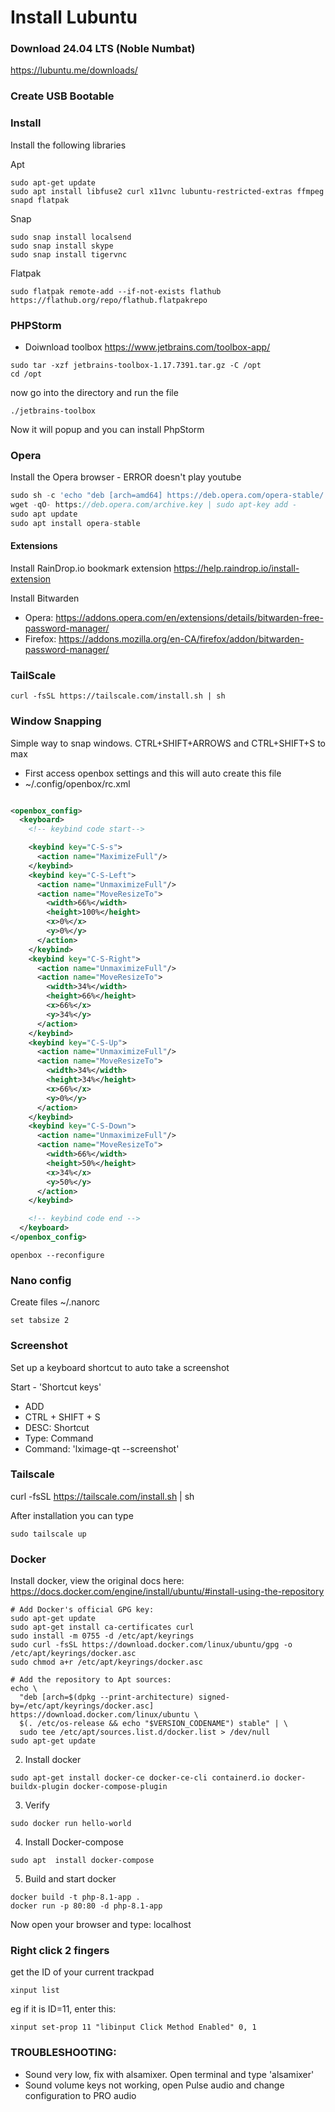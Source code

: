 # Install Lubuntu

### Download 24.04 LTS (Noble Numbat)

https://lubuntu.me/downloads/

### Create USB Bootable

### Install

Install the following libraries

Apt
```shell
sudo apt-get update
sudo apt install libfuse2 curl x11vnc lubuntu-restricted-extras ffmpeg snapd flatpak
```

Snap
```shell
sudo snap install localsend
sudo snap install skype
sudo snap install tigervnc
```

Flatpak
```shell
sudo flatpak remote-add --if-not-exists flathub https://flathub.org/repo/flathub.flatpakrepo
```

### PHPStorm

- Doiwnload toolbox
  https://www.jetbrains.com/toolbox-app/

```shell
sudo tar -xzf jetbrains-toolbox-1.17.7391.tar.gz -C /opt
cd /opt
```

now go into the directory and run the file

```shell
./jetbrains-toolbox
```

Now it will popup and you can install PhpStorm

### Opera

Install the Opera browser - ERROR doesn't play youtube

```php
sudo sh -c 'echo "deb [arch=amd64] https://deb.opera.com/opera-stable/ stable non-free" > /etc/apt/sources.list.d/opera.list'
wget -qO- https://deb.opera.com/archive.key | sudo apt-key add -
sudo apt update
sudo apt install opera-stable
```

#### Extensions

Install RainDrop.io bookmark extension https://help.raindrop.io/install-extension

Install Bitwarden
- Opera: https://addons.opera.com/en/extensions/details/bitwarden-free-password-manager/
- Firefox: https://addons.mozilla.org/en-CA/firefox/addon/bitwarden-password-manager/

### TailScale

```shell
curl -fsSL https://tailscale.com/install.sh | sh
```

### Window Snapping
Simple way to snap windows. CTRL+SHIFT+ARROWS and CTRL+SHIFT+S to max
- First access openbox settings and this will auto create this file
- ~/.config/openbox/rc.xml
```xml

<openbox_config>
  <keyboard>
    <!-- keybind code start-->

    <keybind key="C-S-s">
      <action name="MaximizeFull"/>
    </keybind>
    <keybind key="C-S-Left">
      <action name="UnmaximizeFull"/>
      <action name="MoveResizeTo">
        <width>66%</width>
        <height>100%</height>
        <x>0%</x>
        <y>0%</y>
      </action>
    </keybind>
    <keybind key="C-S-Right">
      <action name="UnmaximizeFull"/>
      <action name="MoveResizeTo">
        <width>34%</width>
        <height>66%</height>
        <x>66%</x>
        <y>34%</y>
      </action>
    </keybind>
    <keybind key="C-S-Up">
      <action name="UnmaximizeFull"/>
      <action name="MoveResizeTo">
        <width>34%</width>
        <height>34%</height>
        <x>66%</x>
        <y>0%</y>
      </action>
    </keybind>
    <keybind key="C-S-Down">
      <action name="UnmaximizeFull"/>
      <action name="MoveResizeTo">
        <width>66%</width>
        <height>50%</height>
        <x>34%</x>
        <y>50%</y>
      </action>
    </keybind>

    <!-- keybind code end -->
  </keyboard>
</openbox_config>
```

```shell
openbox --reconfigure
```

### Nano config
Create files ~/.nanorc
```shell
set tabsize 2
```

### Screenshot
Set up a keyboard shortcut to auto take a screenshot

Start - 'Shortcut keys'
- ADD
- CTRL + SHIFT + S
- DESC: Shortcut
- Type: Command
- Command: 'lximage-qt --screenshot'

### Tailscale

curl -fsSL https://tailscale.com/install.sh | sh

After installation you can type

```shell
sudo tailscale up
```


### Docker
Install docker, view the original docs here: https://docs.docker.com/engine/install/ubuntu/#install-using-the-repository
```shell
# Add Docker's official GPG key:
sudo apt-get update
sudo apt-get install ca-certificates curl
sudo install -m 0755 -d /etc/apt/keyrings
sudo curl -fsSL https://download.docker.com/linux/ubuntu/gpg -o /etc/apt/keyrings/docker.asc
sudo chmod a+r /etc/apt/keyrings/docker.asc

# Add the repository to Apt sources:
echo \
  "deb [arch=$(dpkg --print-architecture) signed-by=/etc/apt/keyrings/docker.asc] https://download.docker.com/linux/ubuntu \
  $(. /etc/os-release && echo "$VERSION_CODENAME") stable" | \
  sudo tee /etc/apt/sources.list.d/docker.list > /dev/null
sudo apt-get update
```

2. Install docker
```shell
sudo apt-get install docker-ce docker-ce-cli containerd.io docker-buildx-plugin docker-compose-plugin
```

3. Verify
```shell
sudo docker run hello-world
```

4. Install Docker-compose
```shell
sudo apt  install docker-compose
```

5. Build and start docker
```shell
docker build -t php-8.1-app .
docker run -p 80:80 -d php-8.1-app
```
Now open your browser and type: localhost




### Right click 2 fingers
get the ID of your current trackpad
```shell
xinput list
```
eg if it is ID=11, enter this:
```shell
xinput set-prop 11 "libinput Click Method Enabled" 0, 1
```








### TROUBLESHOOTING:
- Sound very low, fix with alsamixer. Open terminal and type 'alsamixer'
- Sound volume keys not working, open Pulse audio and change configuration to PRO audio